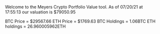 Welcome to the Meyers Crypto Portfolio Value tool. 
As of 07/20/21 at 17:55:13 our valuation is $79050.95 

BTC Price = $29567.66
 ETH Price = $1769.63
BTC Holdings = 1.06BTC
 ETH holdings = 26.960005962ETH 
